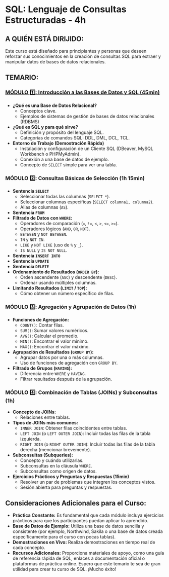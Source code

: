 # SQL: Lenguaje de Consultas Estructuradas - 4h

## A QUIÉN ESTÁ DIRIJIDO:
Este curso está diseñado para principiantes y personas que deseen reforzar sus conocimientos en la creación de consultas SQL para extraer y manipular datos de bases de datos relacionales.

## TEMARIO:

### [MÓDULO :one:: Introducción a las Bases de Datos y SQL (45min)](https://github.com/mauricioge/sql/blob/main/modulo1.md)
- **¿Qué es una Base de Datos Relacional?**
  + Conceptos clave.
  + Ejemplos de sistemas de gestión de bases de datos relacionales (RDBMS)
- **¿Qué es SQL y para qué sirve?**
  + Definición y propósito del lenguaje SQL.
  + Categorías de comandos SQL: DDL, DML, DCL, TCL.
- **Entorno de Trabajo (Demostración Rápida)**
  + Instalación y configuración de un Cliente SQL (DBeaver, MySQL Workbench o PHPMyAdmin).
  + Conexión a una base de datos de ejemplo.
  + Concepto de `SELECT` simple para ver una tabla.

### MÓDULO :two:: Consultas Básicas de Selección (1h 15min)
- **Sentencia `SELECT`**
  + Seleccionar todas las columnas (`SELECT *`).
  + Seleccionar columnas específicas (`SELECT columna1, columna2`).
  + Alias de columnas (`AS`).
- **Sentencia `FROM`**
- **Filtrado de Datos con `WHERE`:**
  + Operadores de comparación (`=`, `!=`, `<`, `>`, `<=`, `>=`).
  + Operadores lógicos (`AND`, `OR`, `NOT`).
  + `BETWEEN` y `NOT BETWEEN`.
  + `IN` y `NOT IN`.
  + `LIKE` y `NOT LIKE` (uso de `%` y `_`).
  + `IS NULL` y `IS NOT NULL`.
- **Sentencia `INSERT INTO`**
- **Sentencia `UPDATE`**
- **Sentencia `DELETE`**
- **Ordenamiento de Resultados (`ORDER BY`):**
  + Orden ascendente (`ASC`) y descendente (`DESC`).
  + Ordenar usando múltiples columnas.
- **Limitando Resultados (`LIMIT` / `TOP`):**
  + Cómo obtener un número específico de filas.

### MÓDULO :three:: Agregación y Agrupación de Datos (1h)
- **Funciones de Agregación:**
  + `COUNT()`: Contar filas.
  + `SUM()`: Sumar valores numéricos.
  + `AVG()`: Calcular el promedio.
  + `MIN()`: Encontrar el valor mínimo.
  + `MAX()`: Encontrar el valor máximo.
- **Agrupación de Resultados (`GROUP BY`):**
  + Agrupar datos por una o más columnas.
  + Uso de funciones de agregación con `GROUP BY`.
- **Filtrado de Grupos (`HAVING`):**
  + Diferencia entre `WHERE` y `HAVING`.
  + Filtrar resultados después de la agrupación.

### MÓDULO :four:: Combinación de Tablas (JOINs) y Subconsultas (1h)
- **Concepto de JOINs:**
  + Relaciones entre tablas.
- **Tipos de JOINs más comunes:**
  + `INNER JOIN`: Obtener filas coincidentes entre tablas.
  + `LEFT JOIN` (o `LEFT OUTER JOIN`): Incluir todas las filas de la tabla izquierda.
  + `RIGHT JOIN` (o `RIGHT OUTER JOIN`): Incluir todas las filas de la tabla derecha (mencionar brevemente).
- **Subconsultas (Subqueries):**
  + Concepto y cuándo utilizarlas.
  + Subconsultas en la cláusula `WHERE`.
  + Subconsultas como origen de datos.
- **Ejercicios Prácticos y Preguntas y Respuestas (15min)**
  + Resolver un par de problemas que integren los conceptos vistos.
  + Sesión abierta para preguntas y respuestas.

## Consideraciones Adicionales para el Curso:
- **Práctica Constante:** Es fundamental que cada módulo incluya ejercicios prácticos para que los participantes puedan aplicar lo aprendido.
- **Base de Datos de Ejemplo:** Utiliza una base de datos sencilla y consistente (por ejemplo, Northwind, Sakila o una base de datos creada específicamente para el curso con pocas tablas).
- **Demostraciones en Vivo:** Realiza demostraciones en tiempo real de cada concepto.
- **Recursos Adicionales:** Proporciona materiales de apoyo, como una guía de referencia rápida de SQL, enlaces a documentación oficial o plataformas de práctica online.
Espero que este temario te sea de gran utilidad para crear tu curso de SQL. ¡Mucho éxito!
